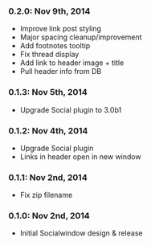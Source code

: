 ### 0.2.0: Nov 9th, 2014
* Improve link post styling
* Major spacing cleanup/improvement
* Add footnotes tooltip
* Fix thread display
* Add link to header image + title
* Pull header info from DB

### 0.1.3: Nov 5th, 2014
* Upgrade Social plugin to 3.0b1

### 0.1.2: Nov 4th, 2014
* Upgrade Social plugin
* Links in header open in new window

### 0.1.1: Nov 2nd, 2014
* Fix zip filename

### 0.1.0: Nov 2nd, 2014
* Initial Socialwindow design & release
